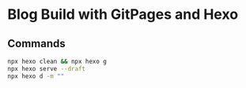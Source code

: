 
# Blog Build with GitPages and Hexo

## Commands

```bash
npx hexo clean && npx hexo g
npx hexo serve --draft
npx hexo d -m ""
```
